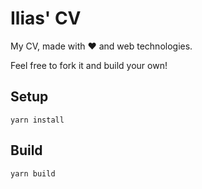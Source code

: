 # Ilias' CV

My CV, made with ❤️ and web technologies.

Feel free to fork it and build your own!

## Setup

```
yarn install
```

## Build

```
yarn build
```
